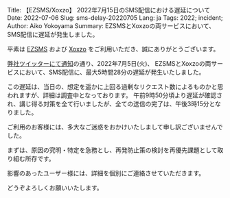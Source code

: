 Title: 【EZSMS/Xoxzo】 2022年7月15日のSMS配信における遅延について
Date: 2022-07-06
Slug: sms-delay-20220705
Lang: ja
Tags: 2022; incident;
Author: Aiko Yokoyama
Summary: EZSMSとXoxzoの両サービスにおいて、SMS配信に遅延が発生しました。

平素は [EZSMS](https://www.ezsms.biz/ja/) および [Xoxzo](https://www.xoxzo.com/ja/) をご利用いただき、誠にありがとうございます。

[弊社ツイッターにて通知](https://twitter.com/xoxzocom/status/1537357487632171008 )の通り、2022年7月5日(火)、
EZSMSとXoxzoの両サービスにおいて、SMS配信に、最大5時間28分の遅延が発生いたしました。

この遅延は、当日の、想定を遥かに上回る過剰なリクエスト数によるものかと思われますが、詳細は調査中となっております。
午前9時50分頃より遅延が確認され、講じ得る対策を全て行いましたが、全ての送信の完了は、午後3時15分となりました。

ご利用のお客様には、多大なご迷惑をおかけいたしまして申し訳ございませんでした。

まずは、原因の究明・特定を急務とし、再発防止策の検討を再優先課題として取り組む所存です。

影響のあったユーザー様には、詳細を個別にご連絡させていただきます。

どうぞよろしくお願いいたします。
